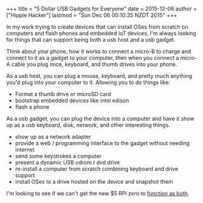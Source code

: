 +++
title = "5 Dollar USB Gadgets for Everyone"
date = 2015-12-06
author = ["Hippie Hacker"]
lastmod = "Sun Dec 06 00:10:35 NZDT 2015"
+++


In my work trying to create devices that can install OSes from scratch on computers and flash phones and embedded IoT devices, I'm always looking for things that can support being both a usb host and a usb gadget.

Think about your phone, how it works to connect a micro-B to charge and  connect to it as a gadget to your computer, then when you connect a micro-A cable you plug mice, keyboard, and thumb drives into your phone.

As a usb host, you can plug a mouse, keyboard, and pretty much anything you'd plug into your computer to it. Allowing you to do things like:

* Format a thumb drive or microSD card
* bootstrap embedded devices like intel edison
* flash a phone

As a usb gadget, you can plug the device into a computer and have it show up as a usb keyboard, disk, network, and other interesting things.

* show up as a network adapter
* provide a web / programming interface to the gadget without needing internet
* send some keystrokes a computer
* present a dynamic USB cdrom / dvd drive
* re-install a computer from scratch combining keyboard and drive support
* install OSes to a drive hosted on the device and snapshot them

I'm looking to see if we can't get the new $5 RPi zero to [function as both](http://blog.ii.delivery/rpi-zero-gadget-support/).
